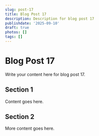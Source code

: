 ```yaml
---
slug: post-17
title: Blog Post 17
description: Description for blog post 17
publishdate: '2025-09-10'
draft: true
photos: []
tags: []
---
```

# Blog Post 17

Write your content here for blog post 17.

## Section 1

Content goes here.

## Section 2

More content goes here.
